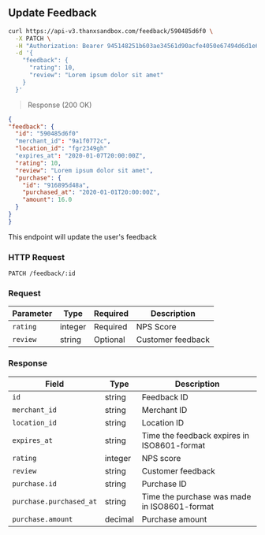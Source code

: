 ## Update Feedback

```bash
curl https://api-v3.thanxsandbox.com/feedback/590485d6f0 \
  -X PATCH \
  -H "Authorization: Bearer 945148251b603ae34561d90acfe4050e67494d6d1e65d4d3d52798407f03c0bd" \
  -d '{
    "feedback": {
      "rating": 10,
      "review": "Lorem ipsum dolor sit amet"
    }
  }'
```

> Response (200 OK)

  ```json
{
  "feedback": {
    "id": "590485d6f0"
    "merchant_id": "9a1f0772c",
    "location_id": "fgr2349gh"
    "expires_at": "2020-01-07T20:00:00Z",
    "rating": 10,
    "review": "Lorem ipsum dolor sit amet",
    "purchase": {
      "id": "916895d48a",
      "purchased_at": "2020-01-01T20:00:00Z",
      "amount": 16.0
    }
  }
}
```

This endpoint will update the user's feedback

### HTTP Request

`PATCH /feedback/:id`

### Request

Parameter | Type | Required | Description
--------- | ---- | -------- | -----------
`rating` | integer | Required | NPS Score
`review` | string | Optional | Customer feedback

### Response

Field | Type | Description
----- | ---- | -----------
`id` | string | Feedback ID
`merchant_id` | string | Merchant ID
`location_id` | string | Location ID
`expires_at` | string | Time the feedback expires in ISO8601-format
`rating` | integer | NPS score
`review` | string | Customer feedback
`purchase.id` | string | Purchase ID
`purchase.purchased_at` | string | Time the purchase was made in ISO8601-format
`purchase.amount` | decimal | Purchase amount
